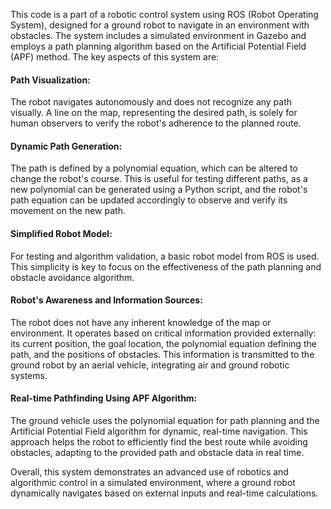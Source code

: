 This code is a part of a robotic control system using ROS (Robot Operating System), designed for a ground robot to navigate in an environment with obstacles. The system includes a simulated environment in Gazebo and employs a path planning algorithm based on the Artificial Potential Field (APF) method. The key aspects of this system are:

#### Path Visualization: 
The robot navigates autonomously and does not recognize any path visually. A line on the map, representing the desired path, is solely for human observers to verify the robot's adherence to the planned route.

#### Dynamic Path Generation:
The path is defined by a polynomial equation, which can be altered to change the robot's course. This is useful for testing different paths, as a new polynomial can be generated using a Python script, and the robot's path equation can be updated accordingly to observe and verify its movement on the new path.

#### Simplified Robot Model: 
For testing and algorithm validation, a basic robot model from ROS is used. This simplicity is key to focus on the effectiveness of the path planning and obstacle avoidance algorithm.

#### Robot's Awareness and Information Sources: 
The robot does not have any inherent knowledge of the map or environment. It operates based on critical information provided externally: its current position, the goal location, the polynomial equation defining the path, and the positions of obstacles. This information is transmitted to the ground robot by an aerial vehicle, integrating air and ground robotic systems.

#### Real-time Pathfinding Using APF Algorithm: 
The ground vehicle uses the polynomial equation for path planning and the Artificial Potential Field algorithm for dynamic, real-time navigation. This approach helps the robot to efficiently find the best route while avoiding obstacles, adapting to the provided path and obstacle data in real time.

Overall, this system demonstrates an advanced use of robotics and algorithmic control in a simulated environment, where a ground robot dynamically navigates based on external inputs and real-time calculations.